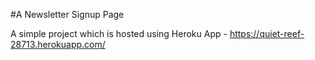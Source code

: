 #A Newsletter Signup Page  

A simple project which is hosted using Heroku App - https://quiet-reef-28713.herokuapp.com/
